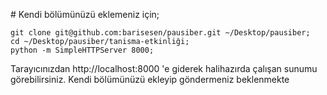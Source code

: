 # Kendi bölümünüzü eklemeniz için;

```
git clone git@github.com:barisesen/pausiber.git ~/Desktop/pausiber;
cd ~/Desktop/pausiber/tanisma-etkinliği;
python -m SimpleHTTPServer 8000;
```

Tarayıcınızdan http://localhost:8000 'e giderek halihazırda çalışan sunumu görebilirsiniz.
Kendi bölümünüzü ekleyip göndermeniz beklenmekte
